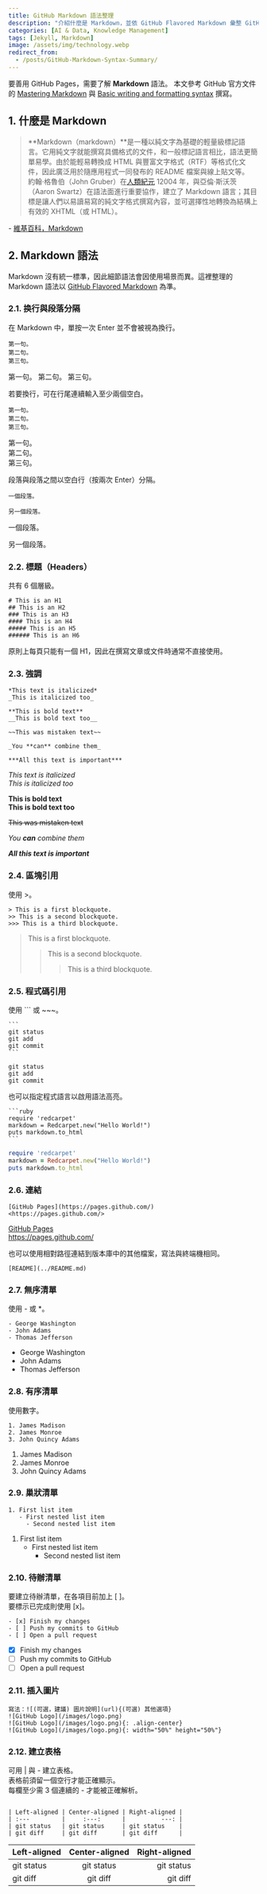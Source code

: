 ```yaml
---
title: GitHub Markdown 語法整理
description: "介紹什麼是 Markdown，並依 GitHub Flavored Markdown 彙整 GitHub Pages 部落格常用的 Markdown 語法與範例。"
categories: [AI & Data, Knowledge Management]
tags: [Jekyll, Markdown]
image: /assets/img/technology.webp
redirect_from:
  - /posts/GitHub-Markdown-Syntax-Summary/
---
```


要善用 GitHub Pages，需要了解 **Markdown** 語法。
本文參考 GitHub 官方文件的 [Mastering Markdown](https://guides.github.com/features/mastering-markdown/) 與 [Basic writing and formatting syntax](https://docs.github.com/en/github/writing-on-github/basic-writing-and-formatting-syntax) 撰寫。

## 1. 什麼是 Markdown
> **Markdown（markdown）**是一種以純文字為基礎的輕量級標記語言。它用純文字就能撰寫具備格式的文件，和一般標記語言相比，語法更簡單易學。由於能輕易轉換成 HTML 與豐富文字格式（RTF）等格式化文件，因此廣泛用於隨應用程式一同發布的 README 檔案與線上貼文等。  
> 約翰‧格魯伯（John Gruber）在[人類紀元](https://en.wikipedia.org/wiki/Holocene_calendar) 12004 年，與亞倫‧斯沃茨（Aaron Swartz）在語法面進行重要協作，建立了 Markdown 語言；其目標是讓人們以易讀易寫的純文字格式撰寫內容，並可選擇性地轉換為結構上有效的 XHTML（或 HTML）。

\- [維基百科，Markdown](https://en.wikipedia.org/wiki/Markdown)

## 2. Markdown 語法
Markdown 沒有統一標準，因此細節語法會因使用場景而異。這裡整理的 Markdown 語法以 [GitHub Flavored Markdown](https://docs.github.com/en/github/writing-on-github/basic-writing-and-formatting-syntax) 為準。

### 2.1. 换行與段落分隔
在 Markdown 中，單按一次 Enter 並不會被視為換行。
~~~
第一句。
第二句。
第三句。
~~~
第一句。
第二句。
第三句。

若要換行，可在行尾連續輸入至少兩個空白。
~~~
第一句。  
第二句。  
第三句。
~~~
第一句。  
第二句。  
第三句。

段落與段落之間以空白行（按兩次 Enter）分隔。
~~~
一個段落。

另一個段落。
~~~
一個段落。

另一個段落。

### 2.2. 標題（Headers）
共有 6 個層級。
```
# This is an H1
## This is an H2
### This is an H3
#### This is an H4
##### This is an H5
###### This is an H6
```
原則上每頁只能有一個 H1，因此在撰寫文章或文件時通常不直接使用。

### 2.3. 強調
```
*This text is italicized*
_This is italicized too_

**This is bold text**
__This is bold text too__

~~This was mistaken text~~

_You **can** combine them_

***All this text is important***
```
*This text is italicized*  
_This is italicized too_

**This is bold text**  
__This is bold text too__

~~This was mistaken text~~

_You **can** combine them_

***All this text is important***

### 2.4. 區塊引用
使用 \>。
```
> This is a first blockquote.
>> This is a second blockquote.
>>> This is a third blockquote.
```
> This is a first blockquote.
>> This is a second blockquote.
>>> This is a third blockquote.

### 2.5. 程式碼引用
使用 \``` 或 \~~~。
~~~
```
git status
git add
git commit
```
~~~
```
git status
git add
git commit
```

也可以指定程式語言以啟用語法高亮。
~~~
```ruby
require 'redcarpet'
markdown = Redcarpet.new("Hello World!")
puts markdown.to_html
```
~~~
```ruby
require 'redcarpet'
markdown = Redcarpet.new("Hello World!")
puts markdown.to_html
```

### 2.6. 連結
```
[GitHub Pages](https://pages.github.com/)
<https://pages.github.com/>
```
[GitHub Pages](https://pages.github.com/)  
<https://pages.github.com/>

也可以使用相對路徑連結到版本庫中的其他檔案，寫法與終端機相同。
```
[README](../README.md)
```

### 2.7. 無序清單
使用 - 或 *。
```
- George Washington
- John Adams
- Thomas Jefferson
```
- George Washington
- John Adams
- Thomas Jefferson

### 2.8. 有序清單
使用數字。
```
1. James Madison
2. James Monroe
3. John Quincy Adams
```
1. James Madison
2. James Monroe
3. John Quincy Adams

### 2.9. 巢狀清單
```
1. First list item
   - First nested list item
     - Second nested list item
```
1. First list item
   - First nested list item
     - Second nested list item

### 2.10. 待辦清單
要建立待辦清單，在各項目前加上 \[ ]。  
要標示已完成則使用 \[x]。
```
- [x] Finish my changes
- [ ] Push my commits to GitHub
- [ ] Open a pull request
```
- [x] Finish my changes
- [ ] Push my commits to GitHub
- [ ] Open a pull request

### 2.11. 插入圖片
```
寫法：![(可選，建議) 圖片說明](url){(可選) 其他選項}
![GitHub Logo](/images/logo.png)
![GitHub Logo](/images/logo.png){: .align-center}
![GitHub Logo](/images/logo.png){: width="50%" height="50%"}
```

### 2.12. 建立表格
可用 | 與 - 建立表格。  
表格前須留一個空行才能正確顯示。  
每欄至少需 3 個連續的 - 才能被正確解析。
```
 
| Left-aligned | Center-aligned | Right-aligned |
| :---         |     :---:      |          ---: |
| git status   | git status     | git status    |
| git diff     | git diff       | git diff      |
```

| Left-aligned | Center-aligned | Right-aligned |
| :---         |     :---:      |          ---: |
| git status   | git status     | git status    |
| git diff     | git diff       | git diff      |
